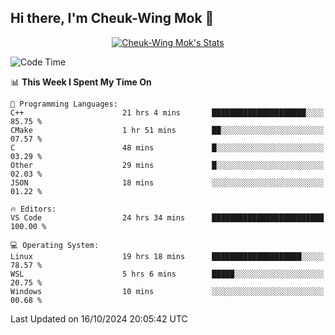 ## Hi there, I'm Cheuk-Wing Mok 👋

<!--
**mozro0327/mozro0327** is a ✨ _special_ ✨ repository because its `README.md` (this file) appears on your GitHub profile.

Here are some ideas to get you started:

- 🔭 I’m currently working on ...
- 🌱 I’m currently learning ...
- 👯 I’m looking to collaborate on ...
- 🤔 I’m looking for help with ...
- 💬 Ask me about ...
- 📫 How to reach me: ...
- 😄 Pronouns: ...
- ⚡ Fun fact: ...
-->

<p align="center">
  <a href="https://github.com/mozro0327" class="rich-diff-level-one">
    <img src="https://github-readme-stats.vercel.app/api?username=mozro0327&title_color=333&text_color=777" alt="Cheuk-Wing Mok's Stats" >
    <!-- &hide=issues
    <img src="https://github-readme-stats.vercel.app/api?username=mozro0327&hide=issues&title_color=333&text_color=777" alt="Cheuk-Wing Mok's Stats" >
    -->
  </a>
</p>

<!--START_SECTION:waka-->
![Code Time](http://img.shields.io/badge/Code%20Time-2%2C972%20hrs%2025%20mins-blue)

📊 **This Week I Spent My Time On** 

```text
💬 Programming Languages: 
C++                      21 hrs 4 mins       █████████████████████░░░░   85.75 % 
CMake                    1 hr 51 mins        ██░░░░░░░░░░░░░░░░░░░░░░░   07.57 % 
C                        48 mins             █░░░░░░░░░░░░░░░░░░░░░░░░   03.29 % 
Other                    29 mins             █░░░░░░░░░░░░░░░░░░░░░░░░   02.03 % 
JSON                     18 mins             ░░░░░░░░░░░░░░░░░░░░░░░░░   01.22 % 

🔥 Editors: 
VS Code                  24 hrs 34 mins      █████████████████████████   100.00 % 

💻 Operating System: 
Linux                    19 hrs 18 mins      ████████████████████░░░░░   78.57 % 
WSL                      5 hrs 6 mins        █████░░░░░░░░░░░░░░░░░░░░   20.75 % 
Windows                  10 mins             ░░░░░░░░░░░░░░░░░░░░░░░░░   00.68 % 
```


 Last Updated on 16/10/2024 20:05:42 UTC
<!--END_SECTION:waka-->
